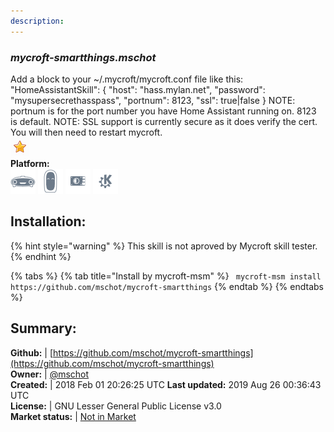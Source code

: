 ```yaml
---
description: 
---
```


### _mycroft-smartthings.mschot_  
Add a block to your ~/.mycroft/mycroft.conf file like this:
"HomeAssistantSkill": {
"host": "hass.mylan.net",
"password": "mysupersecrethasspass",
"portnum": 8123,
"ssl": true|false
}
NOTE: portnum is for the port number you have Home Assistant running on. 8123 is default.
NOTE: SSL support is currently secure as it does verify the cert.
You will then need to restart mycroft.  
![](../.gitbook/assets/star.png)  
**Platform:**  
 ![Mark I](../.gitbook/assets/mark-1-icon.png)  ![Mark II](../.gitbook/assets/mark-2-icon.png)  ![Picroft](../.gitbook/assets/picroft-icon.png)  ![plasmoid](../.gitbook/assets/kde.png)   
## Installation:  
{% hint style="warning" %}
This skill is not aproved by Mycroft skill tester.
{% endhint %}
    
{% tabs %}
{% tab title="Install by mycroft-msm" %}
``` mycroft-msm install https://github.com/mschot/mycroft-smartthings```
{% endtab %}
  {% endtabs %}
    
## Summary:  
**Github:** | [https://github.com/mschot/mycroft-smartthings](https://github.com/mschot/mycroft-smartthings)  
**Owner:** | [@mschot](https://github.com/mschot)  
**Created:** | 2018 Feb 01 20:26:25 UTC  **Last updated:** 2019 Aug 26 00:36:43 UTC  
**License:** | GNU Lesser General Public License v3.0  
**Market status:** | [Not in Market](https://market.mycroft.ai/skill/)  
